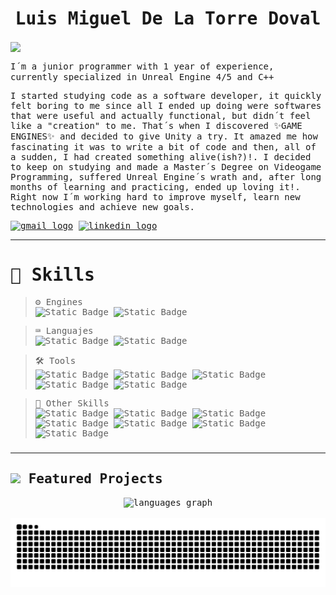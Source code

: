 # <div align="center"> <samp>Luis Miguel De La Torre Doval </samp></div>

 <a href="https://theoccultist.com"><img align="center" width="1050px" src="https://pbs.twimg.com/profile_banners/1345828075897040901/1723051514/600x200" /></a>
 
<samp>
I´m a junior programmer with 1 year of experience, currently specialized in Unreal Engine 4/5 and C++

I started studying code as a software developer, it quickly felt boring to me since all I ended up doing were softwares that were useful and actually functional, but didn´t feel like a "creation" to me. That´s when I discovered ✨GAME ENGINES✨ and decided to give Unity a try. It amazed me how fascinating it was to write a bit of code and then, all of a sudden, I had created something alive(ish?)!. I decided to keep on studying and made a Master´s Degree on Videogame Programming, suffered Unreal Engine´s wrath and, after long months of learning and practicing, ended up loving it!. Right now I´m working hard to improve myself, learn new technologies and achieve new goals. 
</samp>

<div align="left">
  <a href="mailto:gamedevlui@gmail.com"><img src="https://img.shields.io/static/v1?message=Gmail&logo=gmail&label=&color=D14836&logoColor=white&labelColor=&style=for-the-badge" height="35" alt="gmail logo"  /></a>
  <a href="https://www.linkedin.com/in/luismigueldelatorredoval/"><img src="https://img.shields.io/static/v1?message=LinkedIn&logo=linkedin&label=&color=0077B5&logoColor=white&labelColor=&style=for-the-badge" height="35" alt="linkedin logo"  /></a>
</div>

---

# 🧰 Skills

> ⚙️ Engines<br />
![Static Badge](https://img.shields.io/badge/Unreal-0E1128?style=for-the-badge&logo=unrealengine)
![Static Badge](https://img.shields.io/badge/Unity-white?style=for-the-badge&logo=unity&logoColor=black)

> ⌨️ Languajes<br />
![Static Badge](https://img.shields.io/badge/C%2B%2B-%2300599C?style=for-the-badge&logo=cplusplus)
![Static Badge](https://img.shields.io/badge/CSharp-%23A179DC?style=for-the-badge)

> 🛠️ Tools<br />
![Static Badge](https://img.shields.io/badge/Git-%23F05032?style=for-the-badge&logo=git&logoColor=white)
![Static Badge](https://img.shields.io/badge/Github-%23181717?style=for-the-badge&logo=github)
![Static Badge](https://img.shields.io/badge/Perforce-%23404040?style=for-the-badge&logo=perforce)
![Static Badge](https://img.shields.io/badge/Jira-%230052CC?style=for-the-badge&logo=jira)
![Static Badge](https://img.shields.io/badge/Obsidian-%237C3AED?style=for-the-badge&logo=obsidian)

> 🎒 Other Skills<br />
![Static Badge](https://img.shields.io/badge/-%23A8B9CC?style=flat&logo=c&logoColor=white)
![Static Badge](https://img.shields.io/badge/Java-%23DF0207?style=flat)
![Static Badge](https://img.shields.io/badge/-%23512BD4?style=flat&logo=dotnet)
![Static Badge](https://img.shields.io/badge/-%233776AB?style=flat&logo=python&logoColor=white)
![Static Badge](https://img.shields.io/badge/-%23E34F26?style=flat&logo=html5&logoColor=white)
![Static Badge](https://img.shields.io/badge/-%231572B6?style=flat&logo=css3&logoColor=white)
![Static Badge](https://img.shields.io/badge/-%23F7DF1E?style=flat&logo=javascript&logoColor=white)

###

---

## <img src="https://media.giphy.com/media/Vv3whmM9XJpqE/giphy.gif" width="38"> Featured Projects


<div align="center">
  <img src="https://github-readme-stats.vercel.app/api/top-langs?username=maurodesouza&locale=en&hide_title=false&layout=compact&card_width=320&langs_count=5&theme=dracula&hide_border=false" height="150" alt="languages graph"  />
</div>

<br clear="both">

<img src="https://raw.githubusercontent.com/holic-x/holic-x/output/github-contribution-grid-snake-dark.svg" alt="Snake animation" />

###

